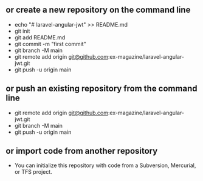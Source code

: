 ## or create a new repository on the command line
- echo "# laravel-angular-jwt" >> README.md
- git init
- git add README.md
- git commit -m "first commit"
- git branch -M main
- git remote add origin git@github.com:ex-magazine/laravel-angular-jwt.git
- git push -u origin main
## or push an existing repository from the command line
- git remote add origin git@github.com:ex-magazine/laravel-angular-jwt.git
- git branch -M main
- git push -u origin main
## or import code from another repository
- You can initialize this repository with code from a Subversion, Mercurial, or TFS project.